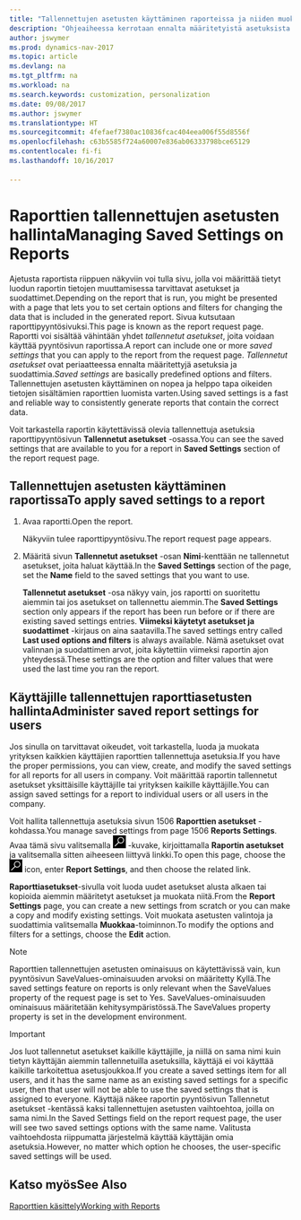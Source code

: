 ```yaml
---
title: "Tallennettujen asetusten käyttäminen raporteissa ja niiden muokkaaminen"
description: "Ohjeaiheessa kerrotaan ennalta määritetyistä asetuksista ja suodattimista, joilla raportti mukautetaan ja luodaan oikeita tietoja."
author: jswymer
ms.prod: dynamics-nav-2017
ms.topic: article
ms.devlang: na
ms.tgt_pltfrm: na
ms.workload: na
ms.search.keywords: customization, personalization
ms.date: 09/08/2017
ms.author: jswymer
ms.translationtype: HT
ms.sourcegitcommit: 4fefaef7380ac10836fcac404eea006f55d8556f
ms.openlocfilehash: c63b5585f724a60007e836ab06333798bce65129
ms.contentlocale: fi-fi
ms.lasthandoff: 10/16/2017

---
```

# <a name="managing-saved-settings-on-reports"></a><span data-ttu-id="ba1ce-103">Raporttien tallennettujen asetusten hallinta</span><span class="sxs-lookup"><span data-stu-id="ba1ce-103">Managing Saved Settings on Reports</span></span>
<span data-ttu-id="ba1ce-104">Ajetusta raportista riippuen näkyviin voi tulla sivu, jolla voi määrittää tietyt luodun raportin tietojen muuttamisessa tarvittavat asetukset ja suodattimet.</span><span class="sxs-lookup"><span data-stu-id="ba1ce-104">Depending on the report that is run, you might be presented with a page that lets you to set certain options and filters for changing the data that is included in the generated report.</span></span> <span data-ttu-id="ba1ce-105">Sivua kutsutaan raporttipyyntösivuksi.</span><span class="sxs-lookup"><span data-stu-id="ba1ce-105">This page is known as the report request page.</span></span> <span data-ttu-id="ba1ce-106">Raportti voi sisältää vähintään yhdet *tallennetut asetukset*, joita voidaan käyttää pyyntösivun raportissa.</span><span class="sxs-lookup"><span data-stu-id="ba1ce-106">A report can include one or more *saved settings* that you can apply to the report from the request page.</span></span> <span data-ttu-id="ba1ce-107">*Tallennetut asetukset* ovat periaatteessa ennalta määritettyjä asetuksia ja suodattimia.</span><span class="sxs-lookup"><span data-stu-id="ba1ce-107">*Saved settings* are basically predefined options and filters.</span></span> <span data-ttu-id="ba1ce-108">Tallennettujen asetusten käyttäminen on nopea ja helppo tapa oikeiden tietojen sisältämien raporttien luomista varten.</span><span class="sxs-lookup"><span data-stu-id="ba1ce-108">Using saved settings is a fast and reliable way to consistently generate reports that contain the correct data.</span></span>

<span data-ttu-id="ba1ce-109">Voit tarkastella raportin käytettävissä olevia tallennettuja asetuksia raporttipyyntösivun **Tallennetut asetukset** -osassa.</span><span class="sxs-lookup"><span data-stu-id="ba1ce-109">You can see the saved settings that are available to you for a report in **Saved Settings** section of the report request page.</span></span>  

## <a name="to-apply-saved-settings-to-a-report"></a><span data-ttu-id="ba1ce-110">Tallennettujen asetusten käyttäminen raportissa</span><span class="sxs-lookup"><span data-stu-id="ba1ce-110">To apply saved settings to a report</span></span>
1. <span data-ttu-id="ba1ce-111">Avaa raportti.</span><span class="sxs-lookup"><span data-stu-id="ba1ce-111">Open the report.</span></span>

   <span data-ttu-id="ba1ce-112">Näkyviin tulee raporttipyyntösivu.</span><span class="sxs-lookup"><span data-stu-id="ba1ce-112">The report request page appears.</span></span>    
2. <span data-ttu-id="ba1ce-113">Määritä sivun **Tallennetut asetukset** -osan **Nimi**-kenttään ne tallennetut asetukset, joita haluat käyttää.</span><span class="sxs-lookup"><span data-stu-id="ba1ce-113">In the **Saved Settings** section of the page, set the **Name** field  to the saved settings that you want to use.</span></span>

   <span data-ttu-id="ba1ce-114">**Tallennetut asetukset** -osa näkyy vain, jos raportti on suoritettu aiemmin tai jos asetukset on tallennettu aiemmin.</span><span class="sxs-lookup"><span data-stu-id="ba1ce-114">The **Saved Settings** section only appears if the report has been run before or if there are existing saved settings entries.</span></span> <span data-ttu-id="ba1ce-115">**Viimeksi käytetyt asetukset ja suodattimet** -kirjaus on aina saatavilla.</span><span class="sxs-lookup"><span data-stu-id="ba1ce-115">The saved settings entry called **Last used options and filters** is always available.</span></span> <span data-ttu-id="ba1ce-116">Nämä asetukset ovat valinnan ja suodattimen arvot, joita käytettiin viimeksi raportin ajon yhteydessä.</span><span class="sxs-lookup"><span data-stu-id="ba1ce-116">These settings are the option and filter values that were used the last time you ran the report.</span></span>

## <a name="administer-saved-report-settings-for-users"></a><span data-ttu-id="ba1ce-117">Käyttäjille tallennettujen raporttiasetusten hallinta</span><span class="sxs-lookup"><span data-stu-id="ba1ce-117">Administer saved report settings for users</span></span>
<span data-ttu-id="ba1ce-118">Jos sinulla on tarvittavat oikeudet, voit tarkastella, luoda ja muokata yrityksen kaikkien käyttäjien raporttien tallennettuja asetuksia.</span><span class="sxs-lookup"><span data-stu-id="ba1ce-118">If you have the proper permissions, you can view, create, and modify the saved settings for all reports for all users in company.</span></span> <span data-ttu-id="ba1ce-119">Voit määrittää raportin tallennetut asetukset yksittäisille käyttäjille tai yrityksen kaikille käyttäjille.</span><span class="sxs-lookup"><span data-stu-id="ba1ce-119">You can assign saved settings for a report to individual users or all users in the company.</span></span>

<span data-ttu-id="ba1ce-120">Voit hallita tallennettuja asetuksia sivun 1506 **Raporttien asetukset** -kohdassa.</span><span class="sxs-lookup"><span data-stu-id="ba1ce-120">You manage saved settings from page 1506 **Reports Settings**.</span></span> <span data-ttu-id="ba1ce-121">Avaa tämä sivu valitsemalla ![Etsi sivu tai raportti](media/ui-search/search_small.png "Etsi sivu tai raportti -kuvake") -kuvake, kirjoittamalla **Raportin asetukset** ja valitsemalla sitten aiheeseen liittyvä linkki.</span><span class="sxs-lookup"><span data-stu-id="ba1ce-121">To open this page, choose the ![Search for Page or Report](media/ui-search/search_small.png "Search for Page or Report icon") icon, enter **Report Settings**, and then choose the related link.</span></span>

<span data-ttu-id="ba1ce-122">**Raporttiasetukset**-sivulla voit luoda uudet asetukset alusta alkaen tai kopioida aiemmin määritetyt asetukset ja muokata niitä.</span><span class="sxs-lookup"><span data-stu-id="ba1ce-122">From the **Report Settings** page, you can create a new settings from scratch or you can make a copy and modify existing settings.</span></span> <span data-ttu-id="ba1ce-123">Voit muokata asetusten valintoja ja suodattimia valitsemalla **Muokkaa**-toiminnon.</span><span class="sxs-lookup"><span data-stu-id="ba1ce-123">To modify the options and filters for a settings, choose the **Edit** action.</span></span>

> [!NOTE]
> <span data-ttu-id="ba1ce-124">Raporttien tallennettujen asetusten ominaisuus on käytettävissä vain, kun pyyntösivun SaveValues-ominaisuuden arvoksi on määritetty Kyllä.</span><span class="sxs-lookup"><span data-stu-id="ba1ce-124">The saved settings feature on reports is only relevant when the SaveValues property of the request page is set to Yes.</span></span> <span data-ttu-id="ba1ce-125">SaveValues-ominaisuuden ominaisuus määritetään kehitysympäristössä.</span><span class="sxs-lookup"><span data-stu-id="ba1ce-125">The SaveValues property property is set in the development environment.</span></span>  

> [!Important]
> <span data-ttu-id="ba1ce-126">Jos luot tallennetut asetukset kaikille käyttäjille, ja niillä on sama nimi kuin tietyn käyttäjän aiemmin tallennetuilla asetuksilla, käyttäjä ei voi käyttää kaikille tarkoitettua asetusjoukkoa.</span><span class="sxs-lookup"><span data-stu-id="ba1ce-126">If you create a saved settings item for all users, and it has the same name as an existing saved settings for a specific user, then that user will not be able to use the saved settings that is assigned to everyone.</span></span>  <span data-ttu-id="ba1ce-127">Käyttäjä näkee raportin pyyntösivun Tallennetut asetukset -kentässä kaksi tallennettujen asetusten vaihtoehtoa, joilla on sama nimi.</span><span class="sxs-lookup"><span data-stu-id="ba1ce-127">In the Saved Settings field on the report request page, the user will see two saved settings options with the same name.</span></span> <span data-ttu-id="ba1ce-128">Valitusta vaihtoehdosta riippumatta järjestelmä käyttää käyttäjän omia asetuksia.</span><span class="sxs-lookup"><span data-stu-id="ba1ce-128">However, no matter which option he chooses, the user-specific saved settings will be used.</span></span>

## <a name="see-also"></a><span data-ttu-id="ba1ce-129">Katso myös</span><span class="sxs-lookup"><span data-stu-id="ba1ce-129">See Also</span></span>
[<span data-ttu-id="ba1ce-130">Raporttien käsittely</span><span class="sxs-lookup"><span data-stu-id="ba1ce-130">Working with Reports</span></span>](ui-work-report.md)  

